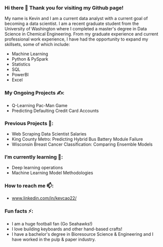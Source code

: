 ### Hi there 👋 Thank you for visiting my Github page!

My name is Kevin and I am a current data analyst with a current goal of becoming a data scientist. I am a recent graduate student from the University of Washington where I completed a master's degree in Data Science in Chemical Engineering. From my graduate experience and current professional work experience, I have had the opportunity to expand my skillsets, some of which include:

  - Machine Learning
  - Python & PySpark
  - Statistics
  - SQL
  - PowerBI
  - Excel

 ### My Ongoing Projects ✍️:

  - Q-Learning Pac-Man Game
  - Predicting Defaulting Credit Card Accounts
 
 ### Previous Projects 📖:
  
  - Web Scraping Data Scientist Salaries
  - King County Metro: Predicting Hybrid Bus Battery Module Failure
  - Wisconsin Breast Cancer Classification: Comparing Ensemble Models
  
 ### I’m currently learning 🌱:

  - Deep learning operations
  - Machine Learning Model Methodologies
  
 ### How to reach me 📫:

  - www.linkedin.com/in/kevcao22/

 ### Fun facts ⚡:
  - I am a huge football fan (Go Seahawks!) 
  - I love building keyboards and other hand-based crafts!
  - I have a bachelor's degree in Bioresource Science & Engineering and I have worked in the pulp & paper industry.
